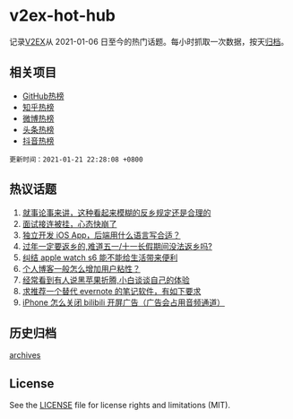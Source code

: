 # v2ex-hot-hub

 记录[V2EX](https://www.v2ex.com/)从 2021-01-06 日至今的热门话题。每小时抓取一次数据，按天[归档](archives)。
 
 ## 相关项目

- [GitHub热榜](https://github.com/lonnyzhang423/github-hot-hub)
- [知乎热榜](https://github.com/lonnyzhang423/zhihu-hot-hub)
- [微博热榜](https://github.com/lonnyzhang423/weibo-hot-hub)
- [头条热榜](https://github.com/lonnyzhang423/toutiao-hot-hub)
- [抖音热榜](https://github.com/lonnyzhang423/douyin-hot-hub)


 `更新时间：2021-01-21 22:28:08 +0800`

## 热议话题

1. [就事论事来讲，这种看起来模糊的反乡规定还是合理的](https://www.v2ex.com/t/746939)
1. [面试接连被挂，心态快崩了](https://www.v2ex.com/t/746898)
1. [独立开发 iOS App，后端用什么语言写合适？](https://www.v2ex.com/t/746857)
1. [过年一定要返乡的,难道五一/十一长假期间没法返乡吗?](https://www.v2ex.com/t/747059)
1. [纠结 apple watch s6 能不能给生活带来便利](https://www.v2ex.com/t/746977)
1. [个人博客一般怎么增加用户粘性？](https://www.v2ex.com/t/746884)
1. [经常看到有人说黑苹果折腾,小白谈谈自己的体验](https://www.v2ex.com/t/746913)
1. [求推荐一个替代 evernote 的笔记软件，有如下要求](https://www.v2ex.com/t/746843)
1. [iPhone 怎么关闭 bilibili 开屏广告（广告会占用音频通道）](https://www.v2ex.com/t/746838)

## 历史归档

[archives](archives)

## License

See the [LICENSE](LICENSE) file for license rights and limitations (MIT).

